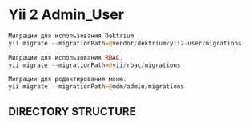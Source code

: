 Yii 2 Admin_User
===============================

``` php
Миграции для использования Dektrium
yii migrate --migrationPath=@vendor/dektrium/yii2-user/migrations

Миграции для использования RBAC.
yii migrate --migrationPath=@yii/rbac/migrations

Миграции для редактирования меню.
yii migrate --migrationPath=@mdm/admin/migrations
```

DIRECTORY STRUCTURE
-------------------



